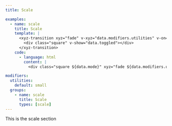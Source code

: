 ```yaml
---
title: Scale

examples:
  - name: scale
    title: Scale
    template: |
      <xyz-transition xyz="fade" v-xyz="data.modifiers.utilities" v-on="data.listeners">
        <div class="square" v-show="data.toggled"></div>
      </xyz-transition>
    code:
      - language: html
        content: |
          <div class="square ${data.mode}" xyz="fade ${data.modifiers.utilities}"></div>

modifiers:
  utilities:
    default: small
  groups:
    - name: scale
      title: Scale
      types: [scale]
---
```


This is the scale section
